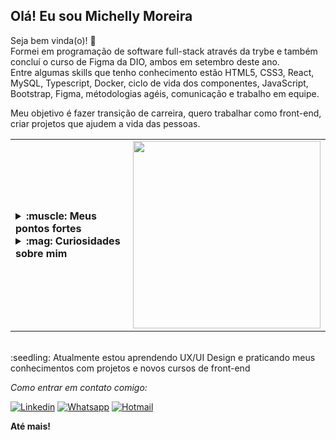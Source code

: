 ## Olá! Eu sou Michelly Moreira
Seja bem vinda(o)! 👋 <br>
Formei em programação de software full-stack através da trybe e também concluí o curso de Figma da DIO, ambos em setembro deste ano. <br>
Entre algumas skills que tenho conhecimento estão HTML5, CSS3, React, MySQL, Typescript, Docker, ciclo de vida dos componentes, JavaScript, Bootstrap, Figma, métodologias agéis, comunicação e trabalho em equipe. <br>

Meu objetivo é fazer transição de carreira, quero trabalhar como front-end, criar projetos que ajudem a vida das pessoas. <br>

<table border="0">
  <tr>
    <td>
      <details>
          <summary><strong>:muscle: Meus pontos fortes</strong></summary></br>
- Tenho sede genuína de conhecimento;</br>
- Sou empática com as emoções dos outros;</br>
- Aprecio autonomia e liberdade;</br>
- Meus valores me guiam, não o dinheiro;</br>
- Sou motivada quando trabalho por uma causa.</br>
      </details>
      <details>
          <summary><strong>:mag: Curiosidades sobre mim</strong></summary></br>
- Tenho tripofobia. </br>
- Não tomo café, mas gosto do cheiro.</br>
- Meu chocolate favorito é o Caribe, da garoto.</br>
- Na pandemia eu fiz trabalho voluntário, acolhendo pessoas que se sentiam infelizes.</br>
- Nas horas vagas eu gosto de ler livros e praticar duolingo.</br>
      </details>
      <td>
      <img width="300" src='https://gifs.eco.br/wp-content/uploads/2022/10/gifs-de-jogos-vorazes-em-chamas-34.gif'>
    </td>
    </td> 
  </tr>
</table>
</br>
:seedling: Atualmente estou aprendendo UX/UI Design e praticando meus conhecimentos com projetos e novos cursos de front-end </br>

*Como entrar em contato comigo:*

[![Linkedin](
https://img.shields.io/badge/LinkedIn-0077B5?style=for-the-badge&logo=linkedin&logoColor=white
)](
https://www.linkedin.com/in/michellymoreira/
)
[![Whatsapp](
https://img.shields.io/badge/WhatsApp-25D366?style=for-the-badge&logo=whatsapp&logoColor=white
)](
https://api.whatsapp.com/send?phone=5531994501188
)
[![Hotmail](
https://img.shields.io/badge/Hotmail-0078D4?style=for-the-badge&logo=microsoft-outlook&logoColor=white
)](
mailto:michelly.daiana@hotmail.com
)

<strong>Até mais!</strong>
